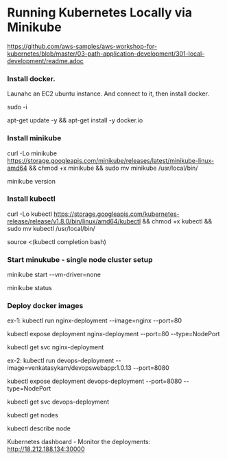 # Running Kubernetes Locally via Minikube


https://github.com/aws-samples/aws-workshop-for-kubernetes/blob/master/03-path-application-development/301-local-development/readme.adoc

### Install docker.

Launahc an EC2 ubuntu instance. And connect to it, then install docker.

sudo -i

apt-get update -y &&  apt-get install -y docker.io

### Install minikube

curl -Lo minikube https://storage.googleapis.com/minikube/releases/latest/minikube-linux-amd64 && chmod +x minikube && sudo mv minikube /usr/local/bin/

minikube version

### Install kubectl

curl -Lo kubectl https://storage.googleapis.com/kubernetes-release/release/v1.8.0/bin/linux/amd64/kubectl && chmod +x kubectl && sudo mv kubectl /usr/local/bin/

source <(kubectl completion bash)

### Start minukube - single node cluster setup

minikube start --vm-driver=none

minikube status

### Deploy docker images

ex-1:
kubectl run nginx-deployment --image=nginx --port=80

kubectl expose deployment nginx-deployment --port=80 --type=NodePort

kubectl get svc nginx-deployment

ex-2:
kubectl run devops-deployment --image=venkatasykam/devopswebapp:1.0.13 --port=8080

kubectl expose deployment devops-deployment --port=8080 --type=NodePort

kubectl get svc devops-deployment


kubectl get nodes

kubectl describe node <node-name>

Kubernetes dashboard - Monitor the deployments: http://18.212.188.134:30000


